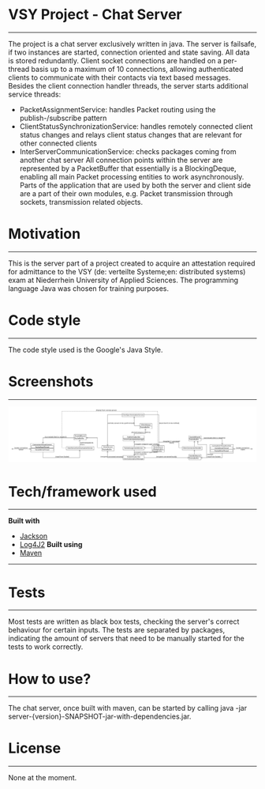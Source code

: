 # VSY Project - Chat Server

---
The project is a chat server exclusively written in java. The server is failsafe, if two instances are started, connection oriented and state saving. All data is stored redundantly.
Client socket connections are handled on a per-thread basis up to a maximum of 10 connections, allowing authenticated clients to communicate with their contacts via text based messages. 
Besides the client connection handler threads, the server starts additional service threads:
* PacketAssignmentService: handles Packet routing using the publish-/subscribe pattern
* ClientStatusSynchronizationService: handles remotely connected client status changes and relays client status changes that are relevant for other connected clients
* InterServerCommunicationService: checks packages coming from another chat server
All connection points within the server are represented by a PacketBuffer that essentially is a BlockingDeque, enabling all main Packet processing entities to work asynchronously.
Parts of the application that are used by both the server and client side are a part of their own modules, e.g. Packet transmission through sockets, transmission related objects.
# Motivation

---
This is the server part of a project created to acquire an attestation required for admittance to the VSY (de: verteilte Systeme;en: distributed systems) exam at Niederrhein University of Applied Sciences.
The programming language Java was chosen for training purposes.
# Code style

---
The code style used is the Google's Java Style.
# Screenshots

---
![Diagram indicating possible Packet flows, highlighting loose coupling between main Packet processing entities, achieved by ](docs/Packet_flow.png)
# Tech/framework used

---
**Built with**
* [Jackson](https://github.com/FasterXML)
* [Log4J2](https://logging.apache.org/log4j/2.x/)
**Built using**
* [Maven](https://maven.apache.org/)
****
# Tests

---
Most tests are written as black box tests, checking the server's correct behaviour for certain inputs. The tests are separated by packages, indicating the amount of servers that need to be manually started for the tests to work correctly.
# How to use?

---
The chat server, once built with maven, can be started by calling java -jar server-{version}-SNAPSHOT-jar-with-dependencies.jar.
# License

---
None at the moment.
